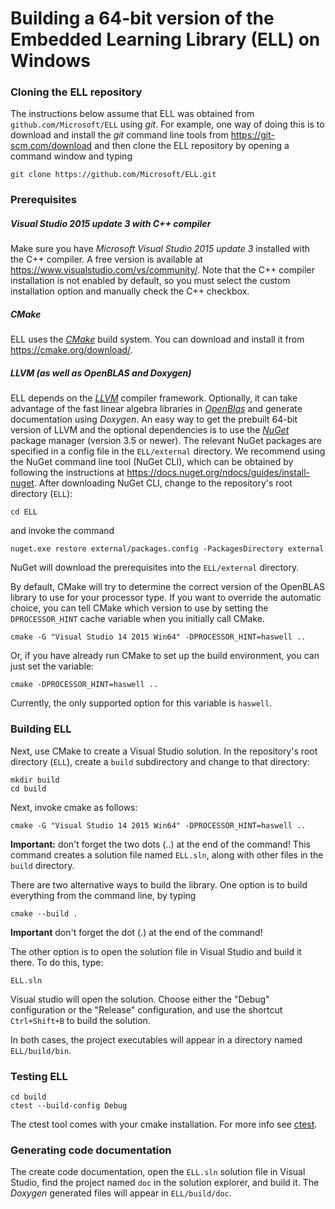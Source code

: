 # Building a 64-bit version of the Embedded Learning Library (ELL) on Windows

### Cloning the ELL repository

The instructions below assume that ELL was obtained from `github.com/Microsoft/ELL` using *git*. For example, one way of doing this is to download and install the *git* command line tools from <https://git-scm.com/download> and then clone the ELL repository by opening a command window and typing 

    git clone https://github.com/Microsoft/ELL.git

### Prerequisites

##### Visual Studio 2015 update 3 with C++ compiler
Make sure you have *Microsoft Visual Studio 2015 update 3* installed with the C++ compiler. A free version is available at <https://www.visualstudio.com/vs/community/>. Note that the C++ compiler installation is not enabled by default, so you must select the custom installation option and manually check the C++ checkbox.

##### CMake
ELL uses the [*CMake*](https://cmake.org/) build system. You can download and install it from <https://cmake.org/download/>.

##### LLVM (as well as OpenBLAS and Doxygen)
ELL depends on the [*LLVM*](http://llvm.org/) compiler framework. Optionally, it can take advantage of the fast linear algebra libraries in [*OpenBlas*](http://www.openblas.net/) and generate documentation using *Doxygen*. An easy way to get the prebuilt 64-bit version of LLVM and the optional dependencies is to use the [*NuGet*](https://www.nuget.org/) package manager (version 3.5 or newer). The relevant NuGet packages are specified in a config file in the `ELL/external` directory.  We recommend using the NuGet command line tool (NuGet CLI), which can be obtained by following the instructions at <https://docs.nuget.org/ndocs/guides/install-nuget>. After downloading NuGet CLI, change to the repository's root directory (`ELL`):

    cd ELL

and invoke the command

    nuget.exe restore external/packages.config -PackagesDirectory external

NuGet will download the prerequisites into the `ELL/external` directory.

By default, CMake will try to determine the correct version of the OpenBLAS library to use for your processor
type. If you want to override the automatic choice, you can tell CMake which version to use by setting the `DPROCESSOR_HINT`
cache variable when you initially call CMake.

    cmake -G "Visual Studio 14 2015 Win64" -DPROCESSOR_HINT=haswell ..

Or, if you have already run CMake to set up the build environment, you can just set the variable:

    cmake -DPROCESSOR_HINT=haswell ..

Currently, the only supported option for this variable is `haswell`.

### Building ELL
Next, use CMake to create a Visual Studio solution. In the repository's root directory (`ELL`), create a `build` subdirectory and change to that directory:

    mkdir build
    cd build

Next, invoke cmake as follows:

    cmake -G "Visual Studio 14 2015 Win64" -DPROCESSOR_HINT=haswell ..

**Important:** don't forget the two dots (..) at the end of the command! This command creates a solution file named `ELL.sln`, along with other files in the `build` directory. 

There are two alternative ways to build the library. One option is to build everything from the command line, by typing 

    cmake --build .

**Important** don't forget the dot (.) at the end of the command!

The other option is to open the solution file in Visual Studio and build it there. To do this, type:

    ELL.sln

Visual studio will open the solution. Choose either the "Debug" configuration or the "Release" configuration, and use the shortcut `Ctrl+Shift+B` to build the solution. 

In both cases, the project executables will appear in a directory named `ELL/build/bin`.

### Testing ELL
    
    cd build
    ctest --build-config Debug

The ctest tool comes with your cmake installation.  For more info see [ctest](https://cmake.org/cmake/help/v3.9/manual/ctest.1.html).

### Generating code documentation

The create code documentation, open the `ELL.sln` solution file in Visual Studio, find the project named `doc` in the solution explorer, and build it. The *Doxygen* generated files will appear in `ELL/build/doc`.
